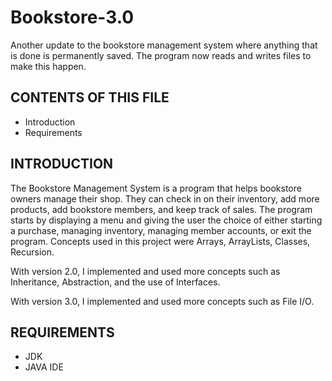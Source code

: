 # Bookstore-3.0
Another update to the bookstore management system where anything that is done is permanently saved. The program now reads and writes files to make this happen.

CONTENTS OF THIS FILE
---------------------

 * Introduction
 * Requirements


INTRODUCTION
------------
The Bookstore Management System is a program that helps bookstore owners manage their shop. They can check in on their inventory, add more products, add bookstore members, and keep track of sales. The program starts by displaying a menu and giving the user the choice of either starting a purchase, managing inventory, managing member accounts, or exit the program. Concepts used in this project were Arrays, ArrayLists, Classes, Recursion.

With version 2.0, I implemented and used more concepts such as Inheritance, Abstraction, and the use of Interfaces.

With version 3.0, I implemented and used more concepts such as File I/O.


REQUIREMENTS
------------

- JDK
- JAVA IDE
